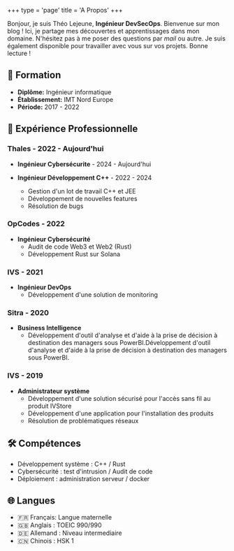 +++
type = 'page'
title = 'A Propos'
+++

Bonjour, je suis Théo Lejeune, **Ingénieur DevSecOps**. Bienvenue sur mon blog ! Ici, je partage mes découvertes et apprentissages dans mon domaine. N'hésitez pas à me poser des questions par *mail* ou autre. Je suis également disponible pour travailler avec vous sur vos projets. Bonne lecture !


## 📘 Formation
- **Diplôme:** Ingénieur informatique
- **Établissement:** IMT Nord Europe
- **Période:** 2017 - 2022


## 🏢 Expérience Professionnelle
### Thales - 2022 - Aujourd'hui
- **Ingénieur Cybersécurite** - 2024 - Aujourd'hui

- **Ingénieur Développement C++** - 2022 - 2024
    - Gestion d'un lot de travail C++ et JEE
    - Développement de nouvelles features
    - Résolution de bugs


### OpCodes - 2022
- **Ingénieur Cybersécurité**
    - Audit de code Web3 et Web2 (Rust)
    - Développement Rust sur Solana

### IVS - 2021
- **Ingénieur DevOps**
    - Développement d'une solution de monitoring

### Sitra - 2020
- **Business Intelligence**
    - Développement d'outil d'analyse et d'aide à la prise de décision à destination des managers sous PowerBI.Développement d'outil d'analyse et d'aide à la prise de décision à destination des managers sous PowerBI.

### IVS - 2019
- **Administrateur système**
    - Développement d'une solution sécurisé pour l'accès sans fil au produit IVStore
    - Développement d'une application pour l'installation des produits
    - Résolution de problématiques réseaux


## 🛠️ Compétences
- Développement système : C++ / Rust
- Cybersécurité : test d'intrusion / Audit de code
- Déploiement : administration serveur / docker


## 🌐 Langues
- 🇫🇷 Français: Langue maternelle
- 🇬🇧 Anglais : TOEIC 990/990
- 🇩🇪 Allemand : Niveau intermediaire
- 🇨🇳 Chinois : HSK 1


